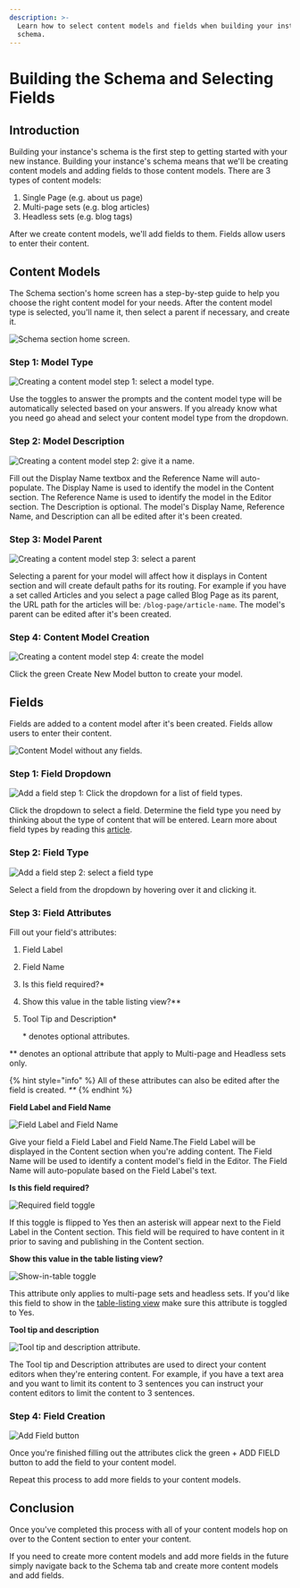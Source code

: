 ```yaml
---
description: >-
  Learn how to select content models and fields when building your instance's
  schema.
---
```


# Building the Schema and Selecting Fields

## Introduction

Building your instance's schema is the first step to getting started with your new instance. Building your instance's schema means that we'll be creating content models and adding fields to those content models. There are 3 types of content models:

1. Single Page \(e.g. about us page\)
2. Multi-page sets \(e.g. blog articles\)
3. Headless sets \(e.g. blog tags\)

After we create content models, we'll add fields to them. Fields allow users to enter their content.

## Content Models

The Schema section's home screen has a step-by-step guide to help you choose the right content model for your needs. After the content model type is selected, you'll name it, then select a parent if necessary, and create it.

![Schema section home screen.](../.gitbook/assets/schema-section-homescreen.png)

### Step 1: Model Type

![Creating a content model step 1: select a model type.](../.gitbook/assets/schema-section-content-model-creation-step1-model-type.png)

Use the toggles to answer the prompts and the content model type will be automatically selected based on your answers. If you already know what you need go ahead and select your content model type from the dropdown.

### Step 2: Model Description

![Creating a content model step 2: give it a name.](../.gitbook/assets/schema-section-content-model-creation-step2-model-description.png)

Fill out the Display Name textbox and the Reference Name will auto-populate. The Display Name is used to identify the model in the Content section. The Reference Name is used to identify the model in the Editor section. The Description is optional. The model's Display Name, Reference Name, and Description can all be edited after it's been created.

### Step 3: Model Parent

![Creating a content model step 3: select a parent](../.gitbook/assets/schema-section-content-model-creation-step3-model-parent.png)

Selecting a parent for your model will affect how it displays in Content section and will create default paths for its routing. For example if you have a set called Articles and you select a page called Blog Page as its parent, the URL path for the articles will be: `/blog-page/article-name`. The model's parent can be edited after it's been created.

### Step 4: Content Model Creation

![Creating a content model step 4: create the model](../.gitbook/assets/create-new-model-button%20%281%29.png)

Click the green Create New Model button to create your model.

## Fields

Fields are added to a content model after it's been created. Fields allow users to enter their content.

![Content Model without any fields.](../.gitbook/assets/add-field-to-content-model.png)

### Step 1: Field Dropdown

![Add a field step 1: Click the dropdown for a list of field types.](../.gitbook/assets/field-selection-dropdown.png)

Click the dropdown to select a field. Determine the field type you need by thinking about the type of content that will be entered. Learn more about field types by reading this [article](https://github.com/zesty-io/zesty-org/tree/e76310312201061ff526540e6164d65245ee9d9b/services/web-engine/interface/schema/fields.md#table-of-field-types).

### Step 2: Field Type

![Add a field step 2: select a field type](../.gitbook/assets/select-a-field-type.png)

Select a field from the dropdown by hovering over it and clicking it.

### Step 3: Field Attributes

Fill out your field's attributes:

1. Field Label
2. Field Name
3. Is this field required?\*
4. Show this value in the table listing view?\*\*
5. Tool Tip and Description\*

   \* denotes optional attributes.

\*\* denotes an optional attribute that apply to Multi-page and Headless sets only.

{% hint style="info" %}
All of these attributes can also be edited after the field is created. _\*\*_
{% endhint %}

**Field Label and Field Name**

![Field Label and Field Name](../.gitbook/assets/label-and-name-your-field%20%281%29.png)

Give your field a Field Label and Field Name.The Field Label will be displayed in the Content section when you're adding content. The Field Name will be used to identify a content model's field in the Editor. The Field Name will auto-populate based on the Field Label's text.

**Is this field required?**

![Required field toggle](../.gitbook/assets/field-required-option.png)

If this toggle is flipped to Yes then an asterisk will appear next to the Field Label in the Content section. This field will be required to have content in it prior to saving and publishing in the Content section.

**Show this value in the table listing view?**

![Show-in-table toggle](../.gitbook/assets/field-show-in-table.png)

This attribute only applies to multi-page sets and headless sets. If you'd like this field to show in the [table-listing view](https://zesty.org/services/manager-ui/content#table-listing-view) make sure this attribute is toggled to Yes.

**Tool tip and description**

![Tool tip and description attribute.](../.gitbook/assets/field-tool-tip-description.png)

The Tool tip and Description attributes are used to direct your content editors when they're entering content. For example, if you have a text area and you want to limit its content to 3 sentences you can instruct your content editors to limit the content to 3 sentences.

### Step 4: Field Creation

![Add Field button](../.gitbook/assets/add-field-button.png)

Once you're finished filling out the attributes click the green + ADD FIELD button to add the field to your content model.

Repeat this process to add more fields to your content models.

## Conclusion

Once you've completed this process with all of your content models hop on over to the Content section to enter your content.

If you need to create more content models and add more fields in the future simply navigate back to the Schema tab and create more content models and add fields.

